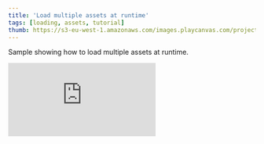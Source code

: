 ```yaml
---
title: 'Load multiple assets at runtime'
tags: [loading, assets, tutorial]
thumb: https://s3-eu-west-1.amazonaws.com/images.playcanvas.com/projects/12/439131/AC1AEB-image-75.jpg
---
```


Sample showing how to load multiple assets at runtime.

<div className="iframe-container">
    <iframe loading="lazy" src="https://playcanv.as/p/P7eFFj4u/" title="Load multiple assets at runtime" webkitallowfullscreen="true" mozallowfullscreen="true" allow="autoplay" allowfullscreen="true" allowvr="" scrolling="no" frameborder="0" />
</div>
